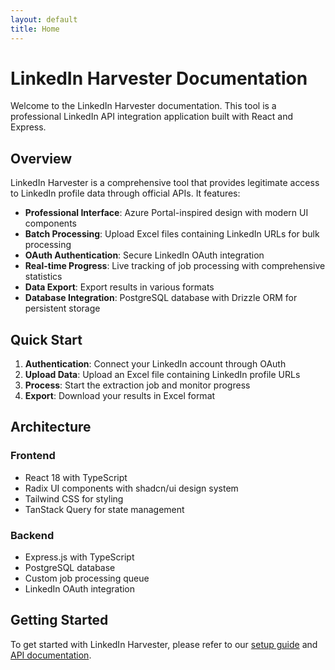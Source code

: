 ```yaml
---
layout: default
title: Home
---
```


# LinkedIn Harvester Documentation

Welcome to the LinkedIn Harvester documentation. This tool is a professional LinkedIn API integration application built with React and Express.

## Overview

LinkedIn Harvester is a comprehensive tool that provides legitimate access to LinkedIn profile data through official APIs. It features:

- **Professional Interface**: Azure Portal-inspired design with modern UI components
- **Batch Processing**: Upload Excel files containing LinkedIn URLs for bulk processing
- **OAuth Authentication**: Secure LinkedIn OAuth integration
- **Real-time Progress**: Live tracking of job processing with comprehensive statistics
- **Data Export**: Export results in various formats
- **Database Integration**: PostgreSQL database with Drizzle ORM for persistent storage

## Quick Start

1. **Authentication**: Connect your LinkedIn account through OAuth
2. **Upload Data**: Upload an Excel file containing LinkedIn profile URLs
3. **Process**: Start the extraction job and monitor progress
4. **Export**: Download your results in Excel format

## Architecture

### Frontend
- React 18 with TypeScript
- Radix UI components with shadcn/ui design system
- Tailwind CSS for styling
- TanStack Query for state management

### Backend
- Express.js with TypeScript
- PostgreSQL database
- Custom job processing queue
- LinkedIn OAuth integration

## Getting Started

To get started with LinkedIn Harvester, please refer to our [setup guide](setup/) and [API documentation](api/).